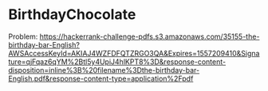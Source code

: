 # BirthdayChocolate
Problem: https://hackerrank-challenge-pdfs.s3.amazonaws.com/35155-the-birthday-bar-English?AWSAccessKeyId=AKIAJ4WZFDFQTZRGO3QA&Expires=1557209410&Signature=qjFqaz6qYM%2Btl5y4UpiJ4hlKPT8%3D&response-content-disposition=inline%3B%20filename%3Dthe-birthday-bar-English.pdf&response-content-type=application%2Fpdf
